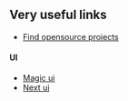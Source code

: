 ## Very useful links

- [Find opensource projects](https://www.opensourcealternative.to/)

#### UI
- [Magic ui](https://magicui.design/)
- [Next ui](https://nextui.org/docs/components/)
